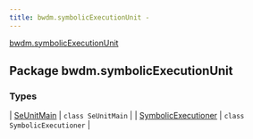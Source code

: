 ```yaml
---
title: bwdm.symbolicExecutionUnit - 
---
```


[bwdm.symbolicExecutionUnit](./index.html)

## Package bwdm.symbolicExecutionUnit

### Types

| [SeUnitMain](-se-unit-main/index.html) | `class SeUnitMain` |
| [SymbolicExecutioner](-symbolic-executioner/index.html) | `class SymbolicExecutioner` |

